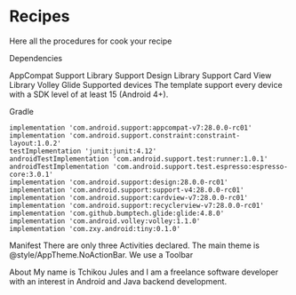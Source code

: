 # Recipes
Here all the procedures for cook your recipe

Dependencies

AppCompat Support Library
Support Design Library
Support Card View Library
Volley
Glide
Supported devices
The template support every device with a SDK level of at least 15 (Android 4+).

Gradle

    implementation 'com.android.support:appcompat-v7:28.0.0-rc01'
    implementation 'com.android.support.constraint:constraint-layout:1.0.2'
    testImplementation 'junit:junit:4.12'
    androidTestImplementation 'com.android.support.test:runner:1.0.1'
    androidTestImplementation 'com.android.support.test.espresso:espresso-core:3.0.1'
    implementation 'com.android.support:design:28.0.0-rc01'
    implementation 'com.android.support:support-v4:28.0.0-rc01'
    implementation 'com.android.support:cardview-v7:28.0.0-rc01'
    implementation 'com.android.support:recyclerview-v7:28.0.0-rc01'
    implementation 'com.github.bumptech.glide:glide:4.8.0'
    implementation 'com.android.volley:volley:1.1.0'
    implementation 'com.zxy.android:tiny:0.1.0'
Manifest
There are only three Activities declared. The main theme is @style/AppTheme.NoActionBar. We use a Toolbar 

About
My name is Tchikou Jules and I am a freelance software developer with an interest in Android and Java backend development.
